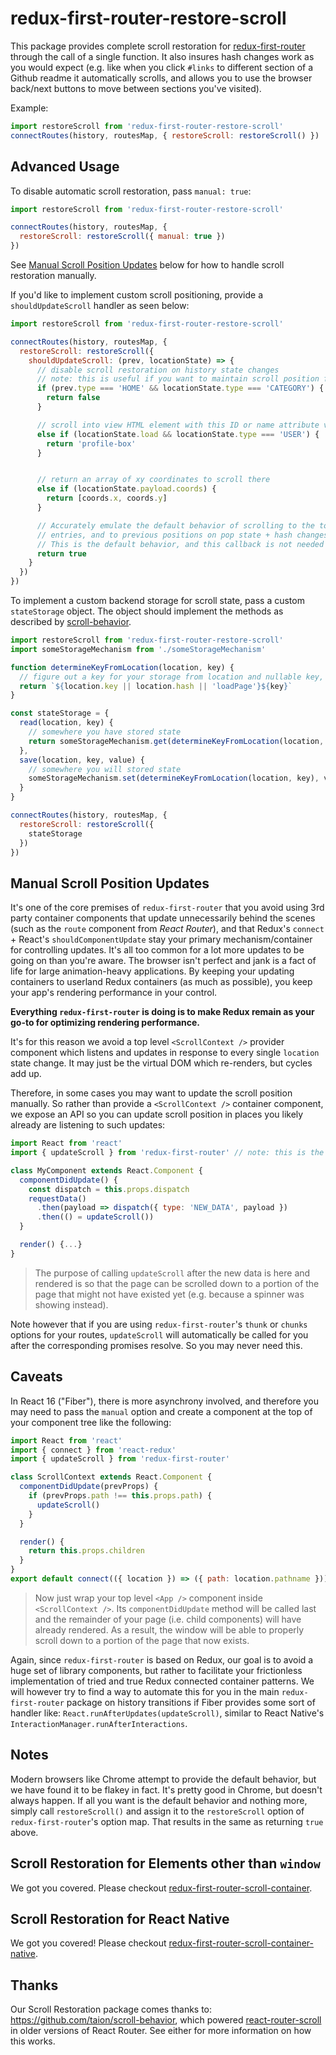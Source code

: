 # redux-first-router-restore-scroll

This package provides complete scroll restoration for [redux-first-router](https://github.com/faceyspacey/redux-first-router) through the call of a single function. It also insures hash changes work as you would expect (e.g. like when you click `#links` to different section of a Github readme it automatically scrolls, and allows you to use the browser back/next buttons to move between sections you've visited). 

Example:

```js
import restoreScroll from 'redux-first-router-restore-scroll'
connectRoutes(history, routesMap, { restoreScroll: restoreScroll() })
```


## Advanced Usage
To disable automatic scroll restoration, pass `manual: true`:

```js
import restoreScroll from 'redux-first-router-restore-scroll'

connectRoutes(history, routesMap, {
  restoreScroll: restoreScroll({ manual: true })
})
```

See [Manual Scroll Position Updates](#manual-scroll-position-updates) below for how to handle scroll restoration manually. 

If you'd like to implement custom scroll positioning, provide a `shouldUpdateScroll` handler as seen below:

```js
import restoreScroll from 'redux-first-router-restore-scroll'

connectRoutes(history, routesMap, {
  restoreScroll: restoreScroll({
    shouldUpdateScroll: (prev, locationState) => {
      // disable scroll restoration on history state changes
      // note: this is useful if you want to maintain scroll position from previous route
      if (prev.type === 'HOME' && locationState.type === 'CATEGORY') {
        return false
      }

      // scroll into view HTML element with this ID or name attribute value
      else if (locationState.load && locationState.type === 'USER') {
        return 'profile-box'
      }


      // return an array of xy coordinates to scroll there
      else if (locationState.payload.coords) {
        return [coords.x, coords.y]
      }

      // Accurately emulate the default behavior of scrolling to the top on new history
      // entries, and to previous positions on pop state + hash changes.
      // This is the default behavior, and this callback is not needed if this is all you want.
      return true
    }
  })
})
```

To implement a custom backend storage for scroll state, pass a custom `stateStorage` object. The object should implement the methods as described by [scroll-behavior](https://github.com/taion/scroll-behavior).

```js
import restoreScroll from 'redux-first-router-restore-scroll'
import someStorageMechanism from './someStorageMechanism'

function determineKeyFromLocation(location, key) {
  // figure out a key for your storage from location and nullable key, not a robust example
  return `${location.key || location.hash || 'loadPage'}${key}`
}

const stateStorage = {
  read(location, key) {
    // somewhere you have stored state
    return someStorageMechanism.get(determineKeyFromLocation(location, key))
  },
  save(location, key, value) {
    // somewhere you will stored state
    someStorageMechanism.set(determineKeyFromLocation(location, key), value)
  }
}

connectRoutes(history, routesMap, {
  restoreScroll: restoreScroll({
    stateStorage
  })
})
```

## Manual Scroll Position Updates
It's one of the core premises of `redux-first-router` that you avoid using 3rd party container components that update unnecessarily behind the scenes (such as the `route` component from *React Router*), and that Redux's `connect` + React's `shouldComponentUpdate` stay your primary mechanism/container for controlling updates. It's all too common for a lot more updates to be going on than you're aware. The browser isn't perfect and jank is a fact of life for large animation-heavy applications. By keeping your updating containers to userland Redux containers (as much as possible), you keep your app's rendering performance in your control. 

**Everything `redux-first-router` is doing is to make Redux remain as your go-to for optimizing rendering performance.**

It's for this reason we avoid a top level `<ScrollContext />` provider component which listens and updates in response to every single `location` state change. It may just be the virtual DOM which re-renders, but cycles add up.

Therefore, in some cases you may want to update the scroll position manually. So rather than provide a `<ScrollContext />` container component, we expose an API so you can update scroll position in places you likely already are listening to such updates:

```js
import React from 'react'
import { updateScroll } from 'redux-first-router' // note: this is the main package

class MyComponent extends React.Component {
  componentDidUpdate() {
    const dispatch = this.props.dispatch
    requestData()
      .then(payload => dispatch({ type: 'NEW_DATA', payload })
      .then(() = updateScroll())
  }

  render() {...}
}
```
> The purpose of calling `updateScroll` after the new data is here and rendered is so that the page can be scrolled down to a portion of the page that might not have existed yet (e.g. because a spinner was showing instead).

Note however that if you are using `redux-first-router`'s `thunk` or `chunks` options for your routes, `updateScroll` will automatically be called for you after the corresponding promises resolve. So you may never need this.


## Caveats
In React 16 ("Fiber"), there is more asynchrony involved, and therefore you may need to pass the `manual` option and create a component at the top of your component tree like the following:

```js
import React from 'react'
import { connect } from 'react-redux'
import { updateScroll } from 'redux-first-router' 

class ScrollContext extends React.Component {
  componentDidUpdate(prevProps) {
    if (prevProps.path !== this.props.path) {
      updateScroll()
    }
  }

  render() {
    return this.props.children
  }
}
export default connect(({ location }) => ({ path: location.pathname }))(ScrollContext)
```
> Now just wrap your top level `<App />` component inside `<ScrollContext />`. Its `componentDidUpdate` method will be called last and the remainder of your page (i.e. child components) will have already rendered. As a result, the window will be able to properly scroll down to a portion of the page that now exists.

Again, since `redux-first-router` is based on Redux, our goal is to avoid a huge set of library components, but rather to facilitate your frictionless implementation of tried and true Redux connected container patterns. We will however try to find a way to automate this for you in the main `redux-first-router` package on history transitions if Fiber provides some sort of handler like: `React.runAfterUpdates(updateScroll)`, similar to React Native's `InteractionManager.runAfterInteractions`.


## Notes
Modern browsers like Chrome attempt to provide the default behavior, but we have found
it to be flakey in fact. It's pretty good in Chrome, but doesn't always happen. If all you want is the default behavior and nothing more,
simply call `restoreScroll()` and assign it to the `restoreScroll` option of `redux-first-router`'s option map. That results in the same as
returning `true` above.


## Scroll Restoration for Elements other than `window`
We got you covered. Please checkout [redux-first-router-scroll-container](https://github.com/faceyspacey/redux-first-router-scroll-container).


## Scroll Restoration for React Native
We got you covered! Please checkout [redux-first-router-scroll-container-native](https://github.com/faceyspacey/redux-first-router-scroll-container-native).


## Thanks
Our Scroll Restoration package comes thanks to: https://github.com/taion/scroll-behavior, which powered [react-router-scroll](https://github.com/taion/react-router-scroll) in older versions of React Router. See either for more information on how this works.
